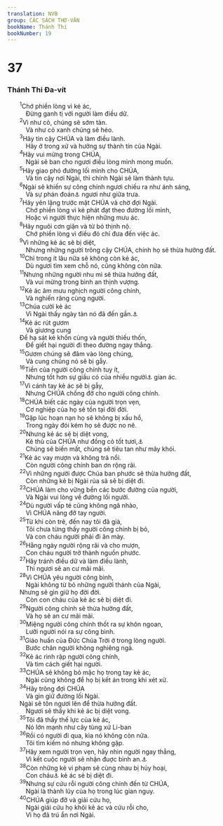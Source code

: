 ```yaml
---
translation: NVB
group: CÁC SÁCH THƠ-VĂN
bookName: Thánh Thi 
bookNumber: 19
---
```


<div class="title"><h1>37</h1><h3>Thánh Thi Đa-vít </h3></div>
<span class="verse thi_37_1">  <sup>1</sup>Chớ phiền lòng vì kẻ ác, <br/>   Đừng ganh tị với người làm điều dữ. <br/></span>
<span class="verse thi_37_2">  <sup>2</sup>Vì như cỏ, chúng sẽ sớm tàn. <br/>   Và như cỏ xanh chúng sẽ héo. <br/></span>
<span class="verse thi_37_3">  <sup>3</sup>Hãy tin cậy CHÚA và làm điều lành. <br/>   Hãy ở trong xứ và hưởng sự thành tín của Ngài. <br/></span>
<span class="verse thi_37_4">  <sup>4</sup>Hãy vui mừng trong CHÚA, <br/>   Ngài sẽ ban cho ngươi điều lòng mình mong muốn. <br/></span>
<span class="verse thi_37_5">  <sup>5</sup>Hãy giao phó đường lối mình cho CHÚA, <br/>   Và tin cậy nơi Ngài, thì chính Ngài sẽ làm thành tựu. <br/></span>
<span class="verse thi_37_6">  <sup>6</sup>Ngài sẽ khiến sự công chính ngươi chiếu ra như ánh sáng, <br/>   Và sự phán đoán<a data-toggle="tooltip" data-placement="bottom" title="Ctd: sự công bình hay quyền lợi">⚓</a> ngươi như giữa trưa. <br/></span>
<span class="verse thi_37_7">  <sup>7</sup>Hãy yên lặng trước mặt CHÚA và chờ đợi Ngài. <br/>   Chớ phiền lòng vì kẻ phát đạt theo đường lối mình, <br/>   Hoặc vì người thực hiện những mưu ác. <br/></span>
<span class="verse thi_37_8">  <sup>8</sup>Hãy nguôi cơn giận và từ bỏ thịnh nộ. <br/>   Chớ phiền lòng vì điều đó chỉ đưa đến việc ác. <br/></span>
<span class="verse thi_37_9">  <sup>9</sup>Vì những kẻ ác sẽ bị diệt, <br/>   Nhưng những người trông cậy CHÚA, chính họ sẽ thừa hưởng đất. <br/></span>
<span class="verse thi_37_10">  <sup>10</sup>Chỉ trong ít lâu nữa sẽ không còn kẻ ác, <br/>   Dù ngươi tìm xem chỗ nó, cũng không còn nữa. <br/></span>
<span class="verse thi_37_11">  <sup>11</sup>Nhưng những người nhu mì sẽ thừa hưởng đất, <br/>   Và vui mừng trong bình an thịnh vượng. <br/></span>
<span class="verse thi_37_12">  <sup>12</sup>Kẻ ác âm mưu nghịch người công chính, <br/>   Và nghiến răng cùng người. <br/></span>
<span class="verse thi_37_13">  <sup>13</sup>Chúa cười kẻ ác <br/>   Vì Ngài thấy ngày tàn nó đã đến gần.<a data-toggle="tooltip" data-placement="bottom" title="MT: sẽ đến">⚓</a><br/></span>
<span class="verse thi_37_14">  <sup>14</sup>Kẻ ác rút gươm <br/>   Và giương cung <br/>  Để hạ sát kẻ khốn cùng và người thiếu thốn, <br/>   Để giết hại người đi theo đường ngay thẳng. <br/></span>
<span class="verse thi_37_15">  <sup>15</sup>Gươm chúng sẽ đâm vào lòng chúng, <br/>   Và cung chúng nó sẽ bị gẫy. <br/></span>
<span class="verse thi_37_16">  <sup>16</sup>Tiền của người công chính tuy ít, <br/>   Nhưng tốt hơn sự giầu có của nhiều người<a data-toggle="tooltip" data-placement="bottom" title="LXX và Syr: vĩ đại, lớn">⚓</a> gian ác. <br/></span>
<span class="verse thi_37_17">  <sup>17</sup>Vì cánh tay kẻ ác sẽ bị gẫy, <br/>   Nhưng CHÚA chống đỡ cho người công chính. <br/></span>
<span class="verse thi_37_18">  <sup>18</sup>CHÚA biết các ngày của người trọn vẹn, <br/>   Cơ nghiệp của họ sẽ tồn tại đời đời. <br/></span>
<span class="verse thi_37_19">  <sup>19</sup>Gặp lúc hoạn nạn họ sẽ không bị xấu hổ, <br/>   Trong ngày đói kém họ sẽ được no nê. <br/></span>
<span class="verse thi_37_20">  <sup>20</sup>Nhưng kẻ ác sẽ bị diệt vong, <br/>   Kẻ thù của CHÚA như đồng cỏ tốt tươi,<a data-toggle="tooltip" data-placement="bottom" title="Ctd: phần tốt nhất của chiên đực">⚓</a><br/>   Chúng sẽ biến mất, chúng sẽ tiêu tan như mây khói. <br/></span>
<span class="verse thi_37_21">  <sup>21</sup>Kẻ ác vay mượn và không trả nổi. <br/>   Còn người công chính ban ơn rộng rãi. <br/></span>
<span class="verse thi_37_22">  <sup>22</sup>Vì những người được Chúa ban phước sẽ thừa hưởng đất, <br/>   Còn những kẻ bị Ngài rủa sả sẽ bị diệt đi. <br/></span>
<span class="verse thi_37_23">  <sup>23</sup>CHÚA làm cho vững bền các bước đường của người, <br/>   Và Ngài vui lòng về đường lối người. <br/></span>
<span class="verse thi_37_24">  <sup>24</sup>Dù người vấp té cũng không ngã nhào, <br/>   Vì CHÚA nâng đỡ tay người. <br/></span>
<span class="verse thi_37_25">  <sup>25</sup>Từ khi còn trẻ, đến nay tôi đã già, <br/>   Tôi chưa từng thấy người công chính bị bỏ, <br/>   Và con cháu người phải đi ăn mày. <br/></span>
<span class="verse thi_37_26">  <sup>26</sup>Hằng ngày người rộng rãi và cho mượn, <br/>   Con cháu người trở thành nguồn phước. <br/></span>
<span class="verse thi_37_27">  <sup>27</sup>Hãy tránh điều dữ và làm điều lành, <br/>   Thì ngươi sẽ an cư mãi mãi. <br/></span>
<span class="verse thi_37_28">  <sup>28</sup>Vì CHÚA yêu người công bình, <br/>   Ngài không từ bỏ những người thánh của Ngài, <br/>  Nhưng sẽ gìn giữ họ đời đời. <br/>   Còn con cháu của kẻ ác sẽ bị diệt đi. <br/></span>
<span class="verse thi_37_29">  <sup>29</sup>Người công chính sẽ thừa hưởng đất, <br/>   Và họ sẽ an cư mãi mãi. <br/></span>
<span class="verse thi_37_30">  <sup>30</sup>Miệng người công chính thốt ra sự khôn ngoan, <br/>   Lưỡi người nói ra sự công bình. <br/></span>
<span class="verse thi_37_31">  <sup>31</sup>Giáo huấn của Đức Chúa Trời ở trong lòng người. <br/>   Bước chân người không nghiêng ngả. <br/></span>
<span class="verse thi_37_32">  <sup>32</sup>Kẻ ác rình rập người công chính, <br/>   Và tìm cách giết hại người. <br/></span>
<span class="verse thi_37_33">  <sup>33</sup>CHÚA sẽ không bỏ mặc họ trong tay kẻ ác, <br/>   Ngài cũng không để họ bị kết án trong khi xét xử. <br/></span>
<span class="verse thi_37_34">  <sup>34</sup>Hãy trông đợi CHÚA<br/>   Và gìn giữ đường lối Ngài. <br/>  Ngài sẽ tôn ngươi lên để thừa hưởng đất. <br/>   Ngươi sẽ thấy khi kẻ ác bị diệt vong. <br/></span>
<span class="verse thi_37_35">  <sup>35</sup>Tôi đã thấy thế lực của kẻ ác, <br/>   Nó lớn mạnh như cây tùng xứ Li-ban <br/></span>
<span class="verse thi_37_36">  <sup>36</sup>Rồi có người đi qua, kìa nó không còn nữa. <br/>   Tôi tìm kiếm nó nhưng không gặp. <br/></span>
<span class="verse thi_37_37">  <sup>37</sup>Hãy xem người trọn vẹn, hãy nhìn người ngay thẳng, <br/>   Vì kết cuộc người sẽ nhận đuợc bình an.<a data-toggle="tooltip" data-placement="bottom" title="Ctd: vì người bình an sẽ có con cháu hoặc tương lai">⚓</a><br/></span>
<span class="verse thi_37_38">  <sup>38</sup>Còn những kẻ vi phạm sẽ cùng nhau bị hủy hoại, <br/>   Con cháu<a data-toggle="tooltip" data-placement="bottom" title="Ctd: tương lai">⚓</a> kẻ ác sẻ bị diệt đi. <br/></span>
<span class="verse thi_37_39">  <sup>39</sup>Nhưng sự cứu rỗi người công chính đến từ CHÚA, <br/>   Ngài là thành lũy của họ trong lúc gian nguy. <br/></span>
<span class="verse thi_37_40">  <sup>40</sup>CHÚA giúp đỡ và giải cứu họ, <br/>   Ngài giải cứu họ khỏi kẻ ác và cứu rỗi cho, <br/>   Vì họ đã trú ẩn nơi Ngài. <br/></span>
